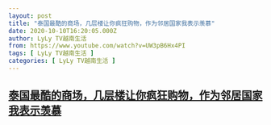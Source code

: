 ```yaml
---
layout: post
title: "泰国最酷的商场，几层楼让你疯狂购物，作为邻居国家我表示羡慕"
date: 2020-10-10T16:20:05.000Z
author: LyLy TV越南生活
from: https://www.youtube.com/watch?v=UW3pB6Hx4PI
tags: [ LyLy TV越南生活 ]
categories: [ LyLy TV越南生活 ]
---
```

<!--1602346805000-->
[泰国最酷的商场，几层楼让你疯狂购物，作为邻居国家我表示羡慕](https://www.youtube.com/watch?v=UW3pB6Hx4PI)
------

<div>

</div>
